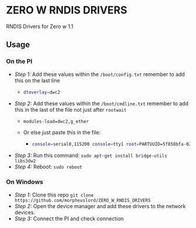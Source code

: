 # ZERO W RNDIS DRIVERS
RNDIS Drivers for Zero w 1.1 

## Usage
### On the PI
- *Step 1:* Add these values within the `/boot/config.txt` remember to add this on the last line
  - ```bash
    dtoverlay=dwc2
    ```  
- *Step 2:* Add these values within the `/boot/cmdline.txt` remember to add this in the last of the file not just after `rootwait`
  - ```bash
    modules-load=dwc2,g_ether
    ```
  - Or else just paste this in the file:
    - ```bash
      console=serial0,115200 console=tty1 root=PARTUUID=5f858bfa-02 rootfstype=ext4 fsck.repair=yes rootwait cfg80211.ieee80211_regdom=GB modules-load=dwc2,g_ether
      ```
- *Step 3:* Run this command: `sudo apt-get install bridge-utils libs3dw2`
- *Step 4:* Reboot: `sudo reboot`

### On Windows
- *Step 1:* Clone this repo `git clone https://github.com/morpheuslord/ZERO_W_RNDIS_DRIVERS`
- *Step 2:* Open the device manager and add these drivers to the network devices.
- *Step 3:* Connect the PI and check connection
